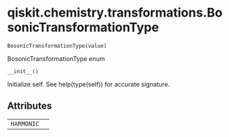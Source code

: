 # qiskit.chemistry.transformations.BosonicTransformationType

<span id="undefined" />

`BosonicTransformationType(value)`

BosonicTransformationType enum

<span id="undefined" />

`__init__()`

Initialize self. See help(type(self)) for accurate signature.

## Attributes

|            |   |
| ---------- | - |
| `HARMONIC` |   |
